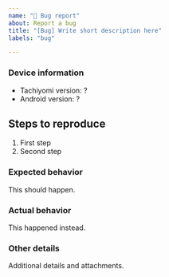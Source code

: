 ```yaml
---
name: "🐞 Bug report"
about: Report a bug
title: "[Bug] Write short description here"
labels: "bug"

---
```


### Device information
* Tachiyomi version: ?
* Android version: ?

## Steps to reproduce
1. First step
2. Second step

### Expected behavior
This should happen.

### Actual behavior
This happened instead.

### Other details
Additional details and attachments.
